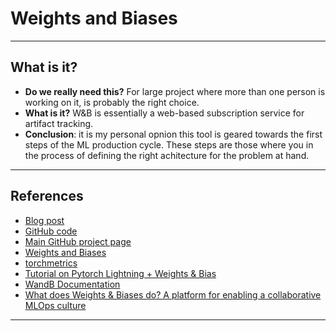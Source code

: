 # Weights and Biases
***

## What is it?
- **Do we really need this?** For large project where more than one person is working on it, is probably the right choice.
- **What is it?** W&B is essentially a web-based subscription service for artifact tracking.
- **Conclusion**: it is my personal opnion this tool is geared towards the first steps of the ML production cycle. These steps are those where you in the process of defining the right achitecture for the problem at hand.
***

## References
- [Blog post](https://www.ravirajag.dev/blog/mlops-wandb-integration)
- [GitHub code](https://github.com/graviraja/MLOps-Basics/tree/main/week_1_wandb_logging)
- [Main GitHub project page](https://github.com/graviraja/MLOps-Basics)
- [Weights and Biases](https://wandb.ai/site)
- [torchmetrics](https://torchmetrics.readthedocs.io/)
- [Tutorial on Pytorch Lightning + Weights & Bias](https://www.youtube.com/watch?v=hUXQm46TAKc)
- [WandB Documentation](https://docs.wandb.ai/)
- [What does Weights & Biases do? A platform for enabling a collaborative MLOps culture](https://towardsdatascience.com/what-does-weights-biases-do-c060ce6b4b8e)
***
